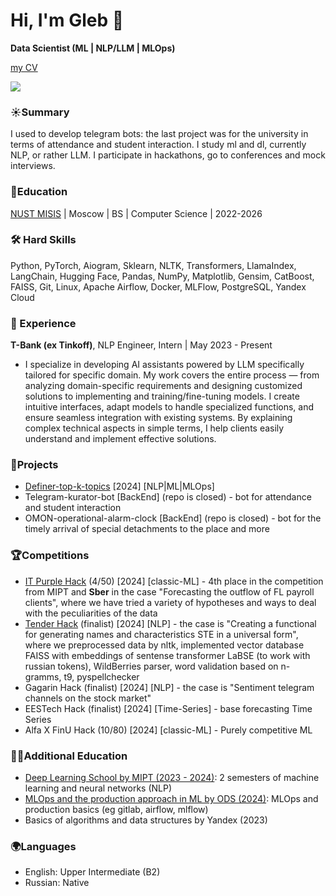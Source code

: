 # Hi, I'm Gleb 👋
**Data Scientist (ML | NLP/LLM | MLOps)** 

[my CV](https://drive.google.com/file/d/1d91EgwlIJ7g_VmnftFfreDcxaLhIW8W6/view?usp=sharing)

<p align='left'>
   </a>
   <a href="https://t.me/aegon7n">
       <img src="https://img.shields.io/badge/Telegram-2CA5E0?style=for-the-badge&logo=telegram&logoColor=white"/>
   </a>

### ☀️Summary 
I used to develop telegram bots: the last project was for the university in terms of attendance and student interaction. I study ml and dl, currently NLP, or rather LLM. I participate in hackathons, go to conferences and mock interviews.

### 🐘Education
[NUST MISIS](https://misis.ru/) | Moscow | BS | Computer Science | 2022-2026

### 🛠 Hard Skills
Python, PyTorch, Aiogram, Sklearn, NLTK, Transformers, LlamaIndex, LangChain, Hugging Face, Pandas, NumPy, Matplotlib, Gensim, CatBoost, FAISS, Git, Linux, Apache Airflow, Docker, MLFlow, PostgreSQL, Yandex Cloud

### 💼 Experience
**T-Bank (ex Tinkoff)**, NLP Engineer, Intern | May 2023 - Present
* I specialize in developing AI assistants powered by LLM specifically tailored for specific domain. My work covers the entire process — from analyzing domain-specific requirements and designing customized solutions to implementing and training/fine-tuning models. I create intuitive interfaces, adapt models to handle specialized functions, and ensure seamless integration with existing systems. By explaining complex technical aspects in simple terms, I help clients easily understand and implement effective solutions.

### 👞Projects
*  [Definer-top-k-topics](https://github.com/aegon-7n/definer-top-k-topics) [2024] [NLP|ML|MLOps]
*  Telegram-kurator-bot [BackEnd] (repo is closed) - bot for attendance and student interaction
*  OMON-operational-alarm-clock [BackEnd] (repo is closed) - bot for the timely arrival of special detachments to the place and more

### 🏆Competitions
*   [IT Purple Hack](https://github.com/gruzdev-as/IT-Purple-Hack) (4/50) [2024] [classic-ML] - 4th place in the competition from MIPT and **Sber** in the case "Forecasting the outflow of FL payroll clients", where we have tried a variety of hypotheses and ways to deal with the peculiarities of the data
*   [Tender Hack](https://github.com/epivoca/tender-hack) (finalist) [2024] [NLP] - the case is "Creating a functional for generating names and characteristics STE in a universal form", where we preprocessed data by nltk, implemented vector database FAISS with embeddings of sentense transformer LaBSE (to work with russian tokens), WildBerries parser, word validation based on n-gramms, t9, pyspellchecker
*  Gagarin Hack (finalist) [2024] [NLP] - the case is "Sentiment telegram channels on the stock market"
*  EESTech Hack (finalist) [2024] [Time-Series] - base forecasting Time Series
*  Alfa X FinU Hack (10/80) [2024] [classic-ML] - Purely competitive ML

### 👨‍🎓Additional Education
- [Deep Learning School by MIPT (2023 - 2024)](https://dls.samcs.ru/): 2 semesters of machine learning and neural networks (NLP)
- [MLOps and the production approach in ML by ODS (2024)](https://ods.ai/tracks/ml-in-production-spring-23): MLOps and production basics (eg gitlab, airflow, mlflow)
- Basics of algorithms and data structures by Yandex (2023)

### 🌍Languages
*   English: Upper Intermediate (B2)
*   Russian: Native    
